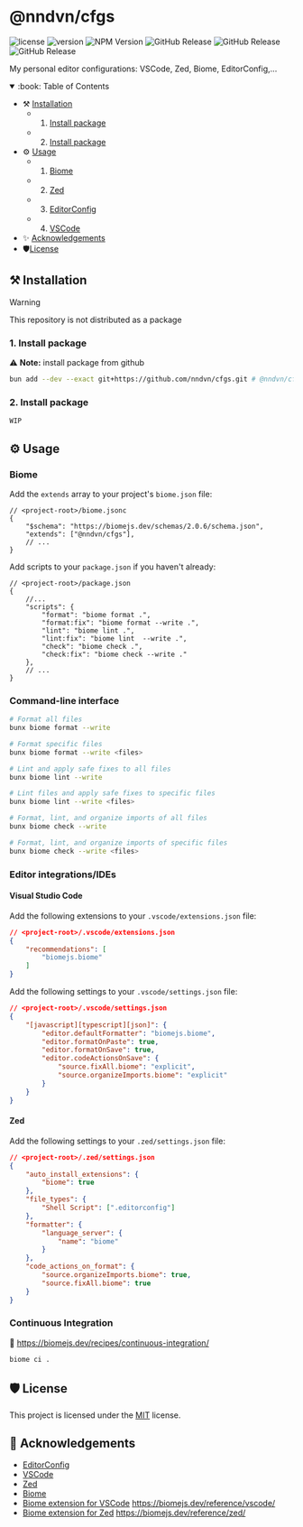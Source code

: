 # @nndvn/cfgs

![license](https://img.shields.io/github/license/nndvn/cfgs?logo=opensourceinitiative&logoColor=white&color=0080ff&label=license)
![version](https://img.shields.io/github/package-json/v/nndvn/cfgs?style=default&logo=git&logoColor=white&color=0080ff&label=version)
![NPM Version](https://img.shields.io/npm/v/%40biomejs%2Fbiome?logo=biome&logoColor=white&color=0080ff&label=biome)
![GitHub Release](https://img.shields.io/github/v/release/oven-sh/bun?logo=bun&logoColor=white&color=0080ff&label=bun)
![GitHub Release](https://img.shields.io/github/v/release/zed-industries/zed?style=default&logo=zedindustries&logoColor=white&color=0080ff&label=zed)
![GitHub Release](https://img.shields.io/github/v/release/microsoft/vscode?style=flat-square&logo=vscodium&logoColor=white&color=0080ff&label=vscode)

My personal editor configurations: VSCode, Zed, Biome, EditorConfig,...

<details open>
<summary>:book: Table of Contents</summary>

* :hammer_and_pick: [Installation](#hammer_and_pick-installation)
    * 1. [Install package](#install-package)
    * 2. [Install package](#install-package)
* :gear: [Usage](#gear-usage)
    * 1. [Biome](#biome)
    * 2. [Zed](#zed)
    * 3. [EditorConfig](#editorconfig)
    * 4. [VSCode](#vscode)
* :sparkles: [Acknowledgements](#sparkles-acknowledgements)
* :shield:[License](#shield-license)

</details>

## :hammer_and_pick: Installation

> [!WARNING]
> This repository is not distributed as a package

### 1. Install package

:warning: **Note:** install package from github

```bash
bun add --dev --exact git+https://github.com/nndvn/cfgs.git # @nndvn/cfgs
```

### 2. Install package

`WIP`

## :gear: Usage

### Biome

Add the `extends` array to your project's `biome.json` file:

```jsonc
// <project-root>/biome.jsonc
{
    "$schema": "https://biomejs.dev/schemas/2.0.6/schema.json",
    "extends": ["@nndvn/cfgs"],
    // ...
}
```

Add scripts to your `package.json` if you haven't already:

```jsonc
// <project-root>/package.json
{
    //...
    "scripts": {
        "format": "biome format .",
        "format:fix": "biome format --write .",
        "lint": "biome lint .",
        "lint:fix": "biome lint  --write .",
        "check": "biome check .",
        "check:fix": "biome check --write ."
    },
    // ...
}
```

### Command-line interface

```bash
# Format all files
bunx biome format --write

# Format specific files
bunx biome format --write <files>

# Lint and apply safe fixes to all files
bunx biome lint --write

# Lint files and apply safe fixes to specific files
bunx biome lint --write <files>

# Format, lint, and organize imports of all files
bunx biome check --write

# Format, lint, and organize imports of specific files
bunx biome check --write <files>
```

### Editor integrations/IDEs

#### Visual Studio Code

Add the following extensions to your `.vscode/extensions.json` file:

```json
// <project-root>/.vscode/extensions.json
{
    "recommendations": [
        "biomejs.biome"
    ]
}
```

Add the following settings to your `.vscode/settings.json` file:

```json
// <project-root>/.vscode/settings.json
{
    "[javascript][typescript][json]": {
        "editor.defaultFormatter": "biomejs.biome",
        "editor.formatOnPaste": true,
        "editor.formatOnSave": true,
        "editor.codeActionsOnSave": {
            "source.fixAll.biome": "explicit",
            "source.organizeImports.biome": "explicit"
        }
    }
}
```

#### Zed

Add the following settings to your `.zed/settings.json` file:

```json
// <project-root>/.zed/settings.json
{
    "auto_install_extensions": {
        "biome": true
    },
    "file_types": {
        "Shell Script": [".editorconfig"]
    },
    "formatter": {
        "language_server": {
            "name": "biome"
        }
    },
    "code_actions_on_format": {
        "source.organizeImports.biome": true,
        "source.fixAll.biome": true
    }
}
```

### Continuous Integration 

:construction: https://biomejs.dev/recipes/continuous-integration/

```bash
biome ci .
```

## :shield: License

This project is licensed under the [MIT](LICENSE) license.

## :raised_hands: Acknowledgements

 - [EditorConfig](https://editorconfig.org/)
 - [VSCode](https://code.visualstudio.com/docs/configure/settings#_workspace-settings)
 - [Zed](https://zed.dev/docs/configuring-zed#settings-files)
 - [Biome](https://biomejs.dev/guides/getting-started/)
 - [Biome extension for VSCode](https://github.com/biomejs/biome-vscode) https://biomejs.dev/reference/vscode/
 - [Biome extension for Zed](https://github.com/biomejs/biome-zed) https://biomejs.dev/reference/zed/
